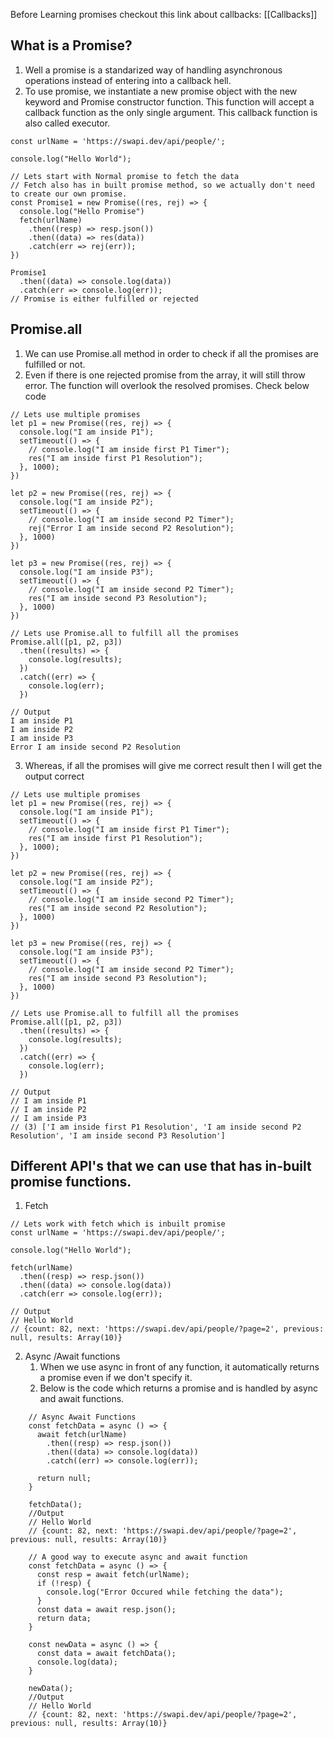 Before Learning promises checkout this link about callbacks: [[Callbacks]]

## What is a Promise?
1. Well a promise is a standarized way of handling asynchronous operations instead of entering into a callback hell.
2. To use promise, we instantiate a new promise object with the new keyword and Promise constructor function. This function will accept a callback function as the only single argument. This callback function is also called executor.
```
const urlName = 'https://swapi.dev/api/people/';

console.log("Hello World");

// Lets start with Normal promise to fetch the data
// Fetch also has in built promise method, so we actually don't need to create our own promise.
const Promise1 = new Promise((res, rej) => {
  console.log("Hello Promise")
  fetch(urlName)
    .then((resp) => resp.json())
    .then((data) => res(data))
    .catch(err => rej(err));
})

Promise1
  .then((data) => console.log(data))
  .catch(err => console.log(err));
// Promise is either fulfilled or rejected 
```

## Promise.all
1. We can use Promise.all method in order to check if all the promises are fulfilled or not.
2. Even if there is one rejected promise from the array, it will still throw error. The function will overlook the resolved promises. Check below code
```
// Lets use multiple promises
let p1 = new Promise((res, rej) => {
  console.log("I am inside P1");
  setTimeout(() => {
    // console.log("I am inside first P1 Timer");
    res("I am inside first P1 Resolution");
  }, 1000);
})

let p2 = new Promise((res, rej) => {
  console.log("I am inside P2");
  setTimeout(() => {
    // console.log("I am inside second P2 Timer");
    rej("Error I am inside second P2 Resolution");
  }, 1000)
})

let p3 = new Promise((res, rej) => {
  console.log("I am inside P3");
  setTimeout(() => {
    // console.log("I am inside second P2 Timer");
    res("I am inside second P3 Resolution");
  }, 1000)
})

// Lets use Promise.all to fulfill all the promises
Promise.all([p1, p2, p3])
  .then((results) => {
    console.log(results);
  })
  .catch((err) => {
    console.log(err);
  })

// Output
I am inside P1
I am inside P2
I am inside P3
Error I am inside second P2 Resolution
```
3. Whereas, if all the promises will give me correct result then I will get the output correct
```
// Lets use multiple promises
let p1 = new Promise((res, rej) => {
  console.log("I am inside P1");
  setTimeout(() => {
    // console.log("I am inside first P1 Timer");
    res("I am inside first P1 Resolution");
  }, 1000);
})

let p2 = new Promise((res, rej) => {
  console.log("I am inside P2");
  setTimeout(() => {
    // console.log("I am inside second P2 Timer");
    res("I am inside second P2 Resolution");
  }, 1000)
})

let p3 = new Promise((res, rej) => {
  console.log("I am inside P3");
  setTimeout(() => {
    // console.log("I am inside second P2 Timer");
    res("I am inside second P3 Resolution");
  }, 1000)
})

// Lets use Promise.all to fulfill all the promises
Promise.all([p1, p2, p3])
  .then((results) => {
    console.log(results);
  })
  .catch((err) => {
    console.log(err);
  })

// Output
// I am inside P1
// I am inside P2
// I am inside P3
// (3) ['I am inside first P1 Resolution', 'I am inside second P2 Resolution', 'I am inside second P3 Resolution']
```

## Different API's that we can use that has in-built promise functions.
1. Fetch
```
// Lets work with fetch which is inbuilt promise
const urlName = 'https://swapi.dev/api/people/';

console.log("Hello World");

fetch(urlName)
  .then((resp) => resp.json())
  .then((data) => console.log(data))
  .catch(err => console.log(err));

// Output
// Hello World
// {count: 82, next: 'https://swapi.dev/api/people/?page=2', previous: null, results: Array(10)}
```

2. Async /Await functions
	1. When we use async in front of any function, it automatically returns a promise even if we don't specify it.
	2. Below is the code which returns a promise and is handled by async and await functions.
```
	// Async Await Functions
	const fetchData = async () => {
	  await fetch(urlName)
	    .then((resp) => resp.json())
	    .then((data) => console.log(data))
	    .catch((err) => console.log(err));
	
	  return null;
	}
	
	fetchData();
	//Output
	// Hello World
	// {count: 82, next: 'https://swapi.dev/api/people/?page=2', previous: null, results: Array(10)}

	// A good way to execute async and await function
	const fetchData = async () => {
	  const resp = await fetch(urlName);
	  if (!resp) {
	    console.log("Error Occured while fetching the data");
	  }
	  const data = await resp.json();
	  return data;
	}
	
	const newData = async () => {
	  const data = await fetchData();
	  console.log(data);
	}
	
	newData();
	//Output
	// Hello World
	// {count: 82, next: 'https://swapi.dev/api/people/?page=2', previous: null, results: Array(10)}
```
